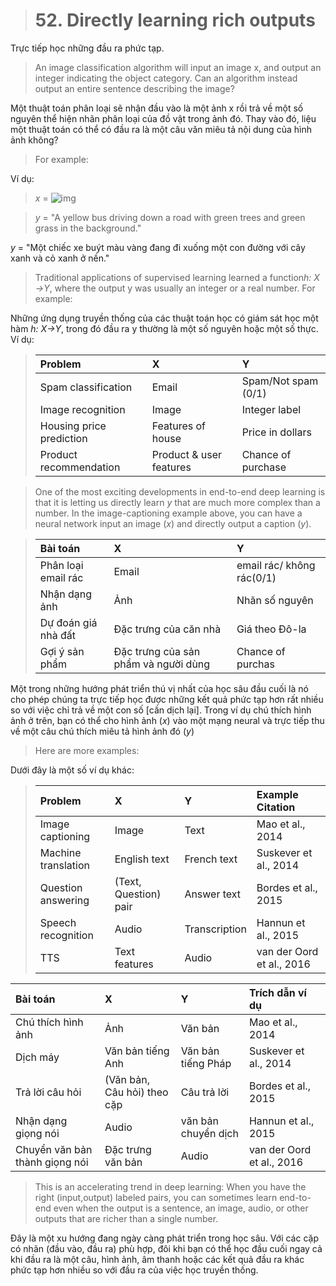 > # 52. Directly learning rich outputs

Trực tiếp học những đầu ra phức tạp.

> An image classification algorithm will input an image ​x,​ and output an integer indicating the object category. Can an algorithm instead output an entire sentence describing the image?

Một thuật toán phân loại sẽ nhận đầu vào là một ảnh x rồi trả về một số nguyên thể hiện nhãn phân loại của đồ vật trong ảnh đó. Thay vào đó, liệu một thuật toán có thể có đầu ra là một câu văn miêu tả nội dung của hình ảnh không? 

> For example:

Ví dụ:

> *x* = ![img](../imgs/C52_01.png)

> *y* = "A yellow bus driving down a road with green trees and green grass in the background."

*y* = "Một chiếc xe buýt màu vàng đang đi xuống một con đường với cây xanh và cỏ xanh ở nền."

> Traditional applications of supervised learning learned a function ​*h:​ ​X​→​Y*,​ where the output y​ was usually an integer or a real number. For example:

Những ứng dụng truyền thống của các thuật toán học có giám sát học một hàm *h:​ ​X​→​Y*, trong đó đầu ra y thường là một số nguyên hoặc một số thực. Ví dụ:

> |        Problem           |           X             |           Y         |
> | :----------------------- | :---------------------- | :------------------ |
> | Spam classification      | Email                   | Spam/Not spam (0/1) |
> | Image recognition        | Image                   | Integer label       |
> | Housing price prediction | Features of house       | Price in dollars    |
> | Product recommendation   | Product & user features | Chance of purchase  |

> One of the most exciting developments in end-to-end deep learning is that it is letting us directly learn ​*y​* that are much more complex than a number. In the image-captioning example above, you can have a neural network input an image (​*x*)​ and directly output a caption (​*y​*).

> |        Bài toán            |           X             |           Y        |
> | :----------------------- | :---------------------- | :------------------|
> | Phân loại email rác      | Email                   | email rác/ không rác(0/1) |
> | Nhận dạng ảnh            | Ảnh                     | Nhãn số nguyên     |
> | Dự đoán giá nhà đất      | Đặc trưng của căn nhà   | Giá theo Đô-la     |
> | Gợi ý sản phẩm           | Đặc trưng của sản phẩm và người dùng | Chance of purchas |

Một trong những hướng phát triển thú vị nhất của học sâu đầu cuối là nó cho phép chúng ta trực tiếp học được những kết quả phức tạp hơn rất nhiều so với việc chỉ trả về một con số [cần dịch lại]. Trong ví dụ chú thích hình ảnh ở trên, bạn có thể cho hình ảnh (*x*) vào một mạng neural và trực tiếp thu về một câu chú thích miêu tả hình ảnh đó (*y*)

> Here are more examples:

Dưới đây là một số ví dụ khác:

> |       Problem       |           X           |       Y       |      Example Citation     |
> | :------------------ | :-------------------- | :------------ | :------------------------ |
> | Image captioning    | Image                 | Text          | Mao et al., 2014          |
> | Machine translation | English text          | French text   | Suskever et al., 2014     |
> | Question answering  | (Text, Question) pair | Answer text   | Bordes et al., 2015       |
> | Speech recognition  | Audio                 | Transcription | Hannun et al., 2015       |
> | TTS                 | Text features         | Audio         | van der Oord et al., 2016 |

|       Bài toán      |           X           |       Y       |      Trích dẫn ví dụ      |
| :------------------ | :-------------------- | :------------ | :------------------------ |
| Chú thích hình ảnh  | Ảnh                   | Văn bản          | Mao et al., 2014       |
| Dịch máy            | Văn bản tiếng Anh     | Văn bản tiếng Pháp| Suskever et al., 2014 |
| Trả lời câu hỏi     | (Văn bản, Câu hỏi) theo cặp| Câu trả lời   | Bordes et al., 2015  |
| Nhận dạng giọng nói | Audio                 | văn bản chuyển dịch| Hannun et al., 2015  |
| Chuyển văn bản thành giọng nói | Đặc trưng văn bản  | Audio         | van der Oord et al., 2016 |

> This is an accelerating trend in deep learning: When you have the right (input,output) labeled pairs, you can sometimes learn end-to-end even when the output is a sentence, an image, audio, or other outputs that are richer than a single number.

Đây là một xu hướng đang ngày càng phát triển trong học sâu. Với các cặp có nhãn (đầu vào, đầu ra) phù hợp, đôi khi bạn có thể học đầu cuối ngay cả khi đầu ra là một câu, hình ảnh, âm thanh hoặc các kết quả đầu ra khác phức tạp hơn nhiều so với đầu ra của việc học truyền thống.